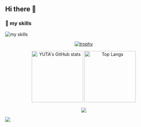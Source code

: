 ## Hi there 👋

### 🌱 my skills
<img alt="my skills" src="https://skillicons.dev/icons?i=aws,bash,docker,github,githubactions,linux,python,vim&theme=dark"/>

<div style="text-align: center;">

[![trophy](https://github-profile-trophy.vercel.app/?username=yuta3003&column=4&margin-w=5&theme=nord)](https://github.com/yuta3003/)

</div>

<div style="text-align: center;">
  <img alt="YUTA's GitHub stats" src="https://github-readme-stats.vercel.app/api?username=yuta3003&count_private=true&show_icons=true&theme=nord" height="165px">
  <img alt="Top Langs" src="https://github-readme-stats.vercel.app/api/top-langs/?username=yuta3003&layout=compact&theme=nord" height="165px">

</div>
<div style="text-align: center;">

![](http://github-profile-summary-cards.vercel.app/api/cards/profile-details?username=yuta3003&theme=nord_dark)

</div>

![](https://komarev.com/ghpvc/?username=yuta3003&color=green)
